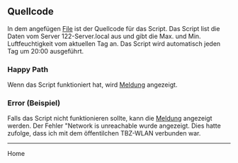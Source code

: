 ## Quellcode
In dem angefügen [File](/Silvan_Frutiger/03_Script/Quellcode.bash) ist der Quellcode für das Script.
Das Script list die Daten vom Server 122-Server.local aus und gibt die Max. und Min. Luftfeuchtigkeit vom aktuellen Tag an.
Das Script wird automatisch jeden Tag um 20:00 ausgeführt.

### Happy Path
Wenn das Script funktioniert hat, wird [Meldung](/Silvan_Frutiger/03_Script/Happy_Paht.PNG) angezeigt.

### Error (Beispiel)
Falls das Script nicht funktionieren sollte, kann die [Meldung](/Silvan_Frutiger/03_Script/Error.PNG) angezeigt werden.
Der Fehler "Network is unreachable wurde angezeigt. Dies hatte zufolge, dass ich mit dem öffentilchen TBZ-WLAN verbunden war.

---
Home
